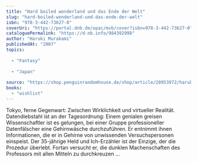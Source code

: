 ```yaml
---
title: "Hard boiled wonderland und das Ende der Welt"
slug: "hard-boiled-wonderland-und-das-ende-der-welt"
isbn: "978-3-442-73627-0"
coverUri: "https://portal.dnb.de/opac/mvb/cover?isbn=978-3-442-73627-0"
cataloguePermalink: "https://d-nb.info/984392998"
author: "Haruki Murakami"
publishedAt: "2007"
topics:
  
  - "Fantasy"
    
  - "Japan"
    
source: "https://shop.penguinrandomhouse.de/shop/article/28953972/haruki_murakami_hard_boiled_wonderland_und_das_ende_der_welt.html"
books: 
  - "wishlist"
---
```

Tokyo, ferne Gegenwart: Zwischen Wirklichkeit und virtueller Realität. 
Datendiebstahl ist an der Tagesordnung: Einem genialen greisen Wissenschaftler 
ist es gelungen, bei einer Gruppe professioneller Datenfälscher eine 
Gehirnwäsche durchzuführen. Er entnimmt ihnen Informationen, die er in Gehirne 
von unwissenden Versuchspersonen einspeist. Der 35-jährige Held und 
Ich-Erzähler ist der Einzige, der die Prozedur überlebt. Fortan versucht er, 
die dunklen Machenschaften des Professors mit allen Mitteln zu durchkreuzen ...